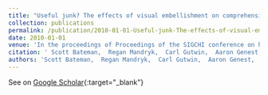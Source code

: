 ```yaml
---
title: "Useful junk? The effects of visual embellishment on comprehension and memorability of charts"
collection: publications
permalink: /publication/2010-01-01-Useful-junk-The-effects-of-visual-embellishment-on-comprehension-and-memorability-of-charts
date: 2010-01-01
venue: 'In the proceedings of Proceedings of the SIGCHI conference on human factors in computing systems'
citation: ' Scott Bateman,  Regan Mandryk,  Carl Gutwin,  Aaron Genest,  David McDine,  Christopher Brooks, &quot;Useful junk? The effects of visual embellishment on comprehension and memorability of charts.&quot; In the proceedings of Proceedings of the SIGCHI conference on human factors in computing systems, 2010.'
authors: 'Scott Bateman,  Regan Mandryk,  Carl Gutwin,  Aaron Genest,  David McDine,  Christopher Brooks'
---
```

See on [Google Scholar](https://scholar.google.com/scholar?q=Useful+junk?+The+effects+of+visual+embellishment+on+comprehension+and+memorability+of+charts){:target="_blank"}